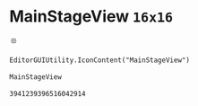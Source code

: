 # MainStageView `16x16`
<img src="/img/MainStageView.png" width=16 height=16>

``` CSharp
EditorGUIUtility.IconContent("MainStageView")
```
```
MainStageView
```
```
3941239396516042914
```

